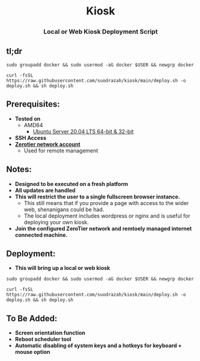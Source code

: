 # <p align="center">Kiosk</p>
### <p align="center">Local or Web Kiosk Deployment Script</p>

## tl;dr
```
sudo groupadd docker && sudo usermod -aG docker $USER && newgrp docker
```
```
curl -fsSL https://raw.githubusercontent.com/suodrazah/kiosk/main/deploy.sh -o deploy.sh && sh deploy.sh
```

## Prerequisites:
* **Tested on**
  * AMD64
    * [Ubuntu Server 20.04 LTS 64-bit & 32-bit](https://ubuntu.com/download/server/)
* **SSH Access**
* **[Zerotier network account](https://www.zerotier.com/)**
  * Used for remote management

## Notes:
* **Designed to be executed on a fresh platform**
* **All updates are handled**
* **This will restrict the user to a single fullscreen browser instance.**
  * This still means that if you provide a page with access to the wider web, shenanigans could be had.
  * The local deployment includes wordpress or nginx and is useful for deploying your own kiosk.
* **Join the configured ZeroTier network and remtoely managed internet connected machine.**

## Deployment:
* **This will bring up a local or web kiosk**
```
sudo groupadd docker && sudo usermod -aG docker $USER && newgrp docker
```
```
curl -fsSL https://raw.githubusercontent.com/suodrazah/kiosk/main/deploy.sh -o deploy.sh && sh deploy.sh
```

## To Be Added:
* **Screen orientation function**
* **Reboot scheduler tool**
* **Automatic disabling of system keys and a hotkeys for keyboard + mouse option**
